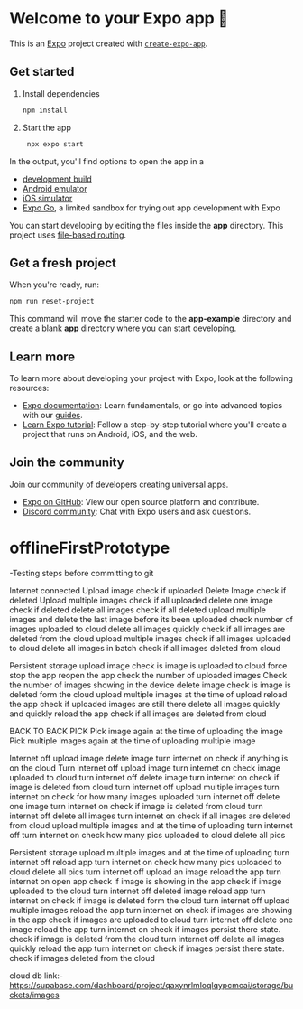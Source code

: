 # Welcome to your Expo app 👋

This is an [Expo](https://expo.dev) project created with [`create-expo-app`](https://www.npmjs.com/package/create-expo-app).

## Get started

1. Install dependencies

   ```bash
   npm install
   ```

2. Start the app

   ```bash
    npx expo start
   ```

In the output, you'll find options to open the app in a

- [development build](https://docs.expo.dev/develop/development-builds/introduction/)
- [Android emulator](https://docs.expo.dev/workflow/android-studio-emulator/)
- [iOS simulator](https://docs.expo.dev/workflow/ios-simulator/)
- [Expo Go](https://expo.dev/go), a limited sandbox for trying out app development with Expo

You can start developing by editing the files inside the **app** directory. This project uses [file-based routing](https://docs.expo.dev/router/introduction).

## Get a fresh project

When you're ready, run:

```bash
npm run reset-project
```

This command will move the starter code to the **app-example** directory and create a blank **app** directory where you can start developing.

## Learn more

To learn more about developing your project with Expo, look at the following resources:

- [Expo documentation](https://docs.expo.dev/): Learn fundamentals, or go into advanced topics with our [guides](https://docs.expo.dev/guides).
- [Learn Expo tutorial](https://docs.expo.dev/tutorial/introduction/): Follow a step-by-step tutorial where you'll create a project that runs on Android, iOS, and the web.

## Join the community

Join our community of developers creating universal apps.

- [Expo on GitHub](https://github.com/expo/expo): View our open source platform and contribute.
- [Discord community](https://chat.expo.dev): Chat with Expo users and ask questions.

# offlineFirstPrototype

-Testing steps before committing to git

Internet connected
Upload image
check if uploaded
Delete Image
check if deleted
Upload multiple images
check if all uploaded
delete one image
check if deleted
delete all images
check if all deleted
upload multiple images and delete the last image before its been uploaded
check number of images uploaded to cloud
delete all images quickly
check if all images are deleted from the cloud
upload multiple images
check if all images uploaded to cloud
delete all images in batch
check if all images deleted from cloud

Persistent storage
upload image
check is image is uploaded to cloud
force stop the app
reopen the app
check the number of uploaded images
Check the number of images showing in the device
delete image
check is image is deleted form the cloud
upload multiple images at the time of upload reload the app
check if uploaded images are still there
delete all images quickly and quickly reload the app
check if all images are deleted from cloud

BACK TO BACK PICK
Pick image again at the time of uploading the image
Pick multiple images again at the time of uploading multiple image

Internet off
upload image
delete image
turn internet on
check if anything is on the cloud
Turn internet off
upload image
turn internet on
check image uploaded to cloud
turn internet off
delete image
turn internet on
check if image is deleted from cloud
turn internet off
upload multiple images
turn internet on
check for how many images uploaded
turn internet off
delete one image
turn internet on
check if image is deleted from cloud
turn internet off
delete all images
turn internet on
check if all images are deleted from cloud
upload multiple images and at the time of uploading turn internet off
turn internet on
check how many pics uploaded to cloud
delete all pics

Persistent storage
upload multiple images and at the time of uploading turn internet off
reload app
turn internet on
check how many pics uploaded to cloud
delete all pics
turn internet off
upload an image
reload the app
turn internet on
open app
check if image is showing in the app
check if image uploaded to the cloud
turn internet off
deleted image
reload app
turn internet on
check if image is deleted form the cloud
turn internet off
upload multiple images
reload the app
turn internet on
check if images are showing in the app
check if images are uploaded to cloud
turn internet off
delete one image
reload the app
turn internet on
check if images persist there state.  
 check if image is deleted from the cloud
turn internet off
delete all images quickly
reload the app
turn internet on
check if images persist there state.
check if images deleted from the cloud

cloud db link:-
https://supabase.com/dashboard/project/qaxynrlmloqlqypcmcai/storage/buckets/images
